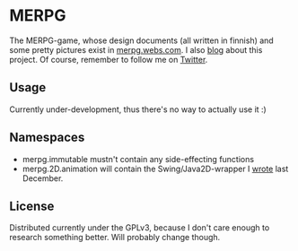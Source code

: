 # MERPG

The MERPG-game, whose design documents (all written in finnish) and some pretty pictures exist in [merpg.webs.com](http://merpg.webs.com). I also [blog](http://yearofourlord.blogspot.com) about this project. Of course, remember to follow me on [Twitter](https://twitter.com/Feuer_himbeere).

## Usage

Currently under-development, thus there's no way to actually use it :)

## Namespaces
* merpg.immutable mustn't contain any side-effecting functions
* merpg.2D.animation will contain the Swing/Java2D-wrapper I [wrote](http://yearofourlord.blogspot.fi/2013/11/planning-for-merpg-2d-library.html) last December.

## License

Distributed currently under the GPLv3, because I don't care enough to research something better. Will probably change though.
